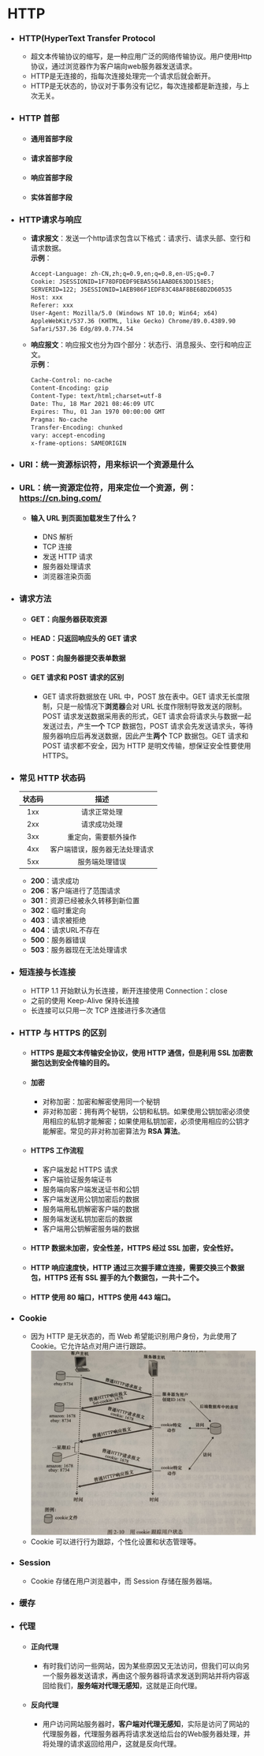 # HTTP
- ### HTTP(HyperText Transfer Protocol
  - 超文本传输协议的缩写，是一种应用广泛的网络传输协议。用户使用Http协议，通过浏览器作为客户端向web服务器发送请求。
  - HTTP是无连接的，指每次连接处理完一个请求后就会断开。
  - HTTP是无状态的，协议对于事务没有记忆，每次连接都是新连接，与上次无关。
- ### HTTP 首部
  - #### 通用首部字段
  - #### 请求首部字段
  - #### 响应首部字段
  - #### 实体首部字段
- ### HTTP请求与响应
  - **请求报文**：发送一个http请求包含以下格式：请求行、请求头部、空行和请求数据。  
    **示例**：
    ```
    Accept-Language: zh-CN,zh;q=0.9,en;q=0.8,en-US;q=0.7
    Cookie: JSESSIONID=1F78DFDEDF9EBA5561AABDE63DD158E5; SERVERID=122; JSESSIONID=1AEB986F1EDF83C48AF8BE6BD2D60535
    Host: xxx
    Referer: xxx
    User-Agent: Mozilla/5.0 (Windows NT 10.0; Win64; x64) AppleWebKit/537.36 (KHTML, like Gecko) Chrome/89.0.4389.90 Safari/537.36 Edg/89.0.774.54
    ```
  - **响应报文**：响应报文也分为四个部分：状态行、消息报头、空行和响应正文。  
    **示例**：
    ```
    Cache-Control: no-cache
    Content-Encoding: gzip
    Content-Type: text/html;charset=utf-8
    Date: Thu, 18 Mar 2021 08:46:09 UTC
    Expires: Thu, 01 Jan 1970 00:00:00 GMT
    Pragma: No-cache
    Transfer-Encoding: chunked
    vary: accept-encoding
    x-frame-options: SAMEORIGIN
    ```
- ### URI：统一资源标识符，用来标识一个资源是什么
- ### URL：统一资源定位符，用来定位一个资源，例：https://cn.bing.com/
  - #### 输入 URL 到页面加载发生了什么？
    - DNS 解析
    - TCP 连接
    - 发送 HTTP 请求
    - 服务器处理请求
    - 浏览器渲染页面
- ### 请求方法
  - #### GET：向服务器获取资源
  - #### HEAD：只返回响应头的 GET 请求
  - #### POST：向服务器提交表单数据
  - #### GET 请求和 POST 请求的区别
    - GET 请求将数据放在 URL 中，POST 放在表中。GET 请求无长度限制，只是一般情况下**浏览器**会对 URL 长度作限制导致发送的限制。POST 请求发送数据采用表的形式，GET 请求会将请求头与数据一起发送过去，产生**一个** TCP 数据包，POST 请求会先发送请求头，等待服务器响应后再发送数据，因此产生**两个** TCP 数据包。GET 请求和 POST 请求都不安全，因为 HTTP 是明文传输，想保证安全性要使用 HTTPS。
- ### 常见 HTTP 状态码
    | 状态码 | 描述 |
    | :---: | :---: |
    | 1xx  | 请求正常处理 |
    | 2xx  | 请求成功处理 | 
    | 3xx  | 重定向，需要额外操作 |
    | 4xx  | 客户端错误，服务器无法处理请求 |
    | 5xx  | 服务端处理错误 |
  - **200**：请求成功
  - **206**：客户端进行了范围请求
  - **301**：资源已经被永久转移到新位置
  - **302**：临时重定向
  - **403**：请求被拒绝
  - **404**：请求URL不存在
  - **500**：服务器错误
  - **503**：服务器现在无法处理请求
- ### 短连接与长连接
  - HTTP 1.1 开始默认为长连接，断开连接使用 Connection：close
  - 之前的使用 Keep-Alive 保持长连接
  - 长连接可以只用一次 TCP 连接进行多次通信
- ### HTTP 与 HTTPS 的区别
  - #### HTTPS 是超文本传输安全协议，使用 HTTP 通信，但是利用 SSL 加密数据包达到安全传输的目的。
  - #### 加密
    - 对称加密：加密和解密使用同一个秘钥
    - 非对称加密：拥有两个秘钥，公钥和私钥。如果使用公钥加密必须使用相应的私钥才能解密；如果使用私钥加密，必须使用相应的公钥才能解密。常见的非对称加密算法为 **RSA 算法**。
  - #### HTTPS 工作流程
    - 客户端发起 HTTPS 请求
    - 客户端验证服务端证书
    - 服务端向客户端发送证书和公钥
    - 客户端发送用公钥加密后的数据
    - 服务端用私钥解密客户端的数据
    - 服务端发送私钥加密后的数据
    - 客户端用公钥解密服务端的数据
  - #### HTTP 数据未加密，安全性差，HTTPS 经过 SSL 加密，安全性好。
  - #### HTTP 响应速度快，HTTP 通过三次握手建立连接，需要交换三个数据包，HTTPS 还有 SSL 握手的九个数据包，一共十二个。
  - #### HTTP 使用 80 端口，HTTPS 使用 443 端口。
- ### Cookie
  - 因为 HTTP 是无状态的，而 Web 希望能识别用户身份，为此使用了 Cookie。它允许站点对用户进行跟踪。![](Cookie.jpg)
  - Cookie 可以进行行为跟踪，个性化设置和状态管理等。
- ### Session
  - Cookie 存储在用户浏览器中，而 Session 存储在服务器端。
- ### 缓存
- ### 代理
  - #### 正向代理
    - 有时我们访问一些网站，因为某些原因又无法访问，但我们可以向另一个服务器发送请求，再由这个服务器将请求发送到网站并将内容返回给我们，**服务端对代理无感知**，这就是正向代理。
  - #### 反向代理
    - 用户访问网站服务器时，**客户端对代理无感知**，实际是访问了网站的代理服务器，代理服务器再将请求发送给后台的Web服务器处理，并将处理的请求返回给用户，这就是反向代理。